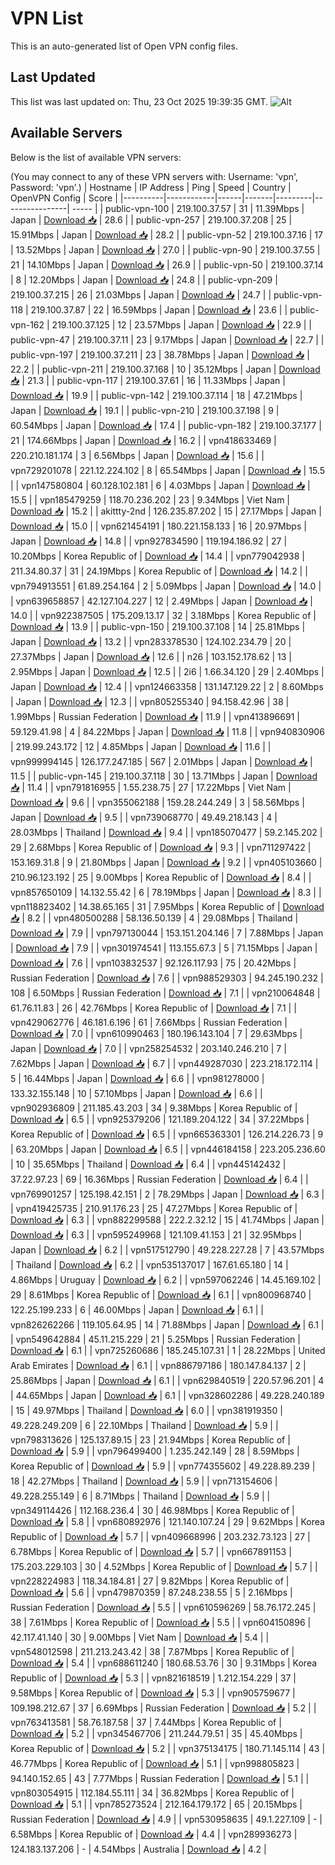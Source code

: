 # VPN List

This is an auto-generated list of Open VPN config files.

## Last Updated

This list was last updated on: Thu, 23 Oct 2025 19:39:35 GMT.
![Alt](https://repobeats.axiom.co/api/embed/186b98318ef1479477931607c1ad7d823f12451f.svg "Repobeats analytics image")

## Available Servers

Below is the list of available VPN servers:

(You may connect to any of these VPN servers with: Username: 'vpn', Password: 'vpn'.)
| Hostname | IP Address | Ping | Speed | Country | OpenVPN Config | Score |
|----------|------------|------|-------|---------|----------------| ----- |
| public-vpn-100 | 219.100.37.57 | 31 | 11.39Mbps | Japan | [Download 📥](./configs/server_0_JP.ovpn) | 28.6 |
| public-vpn-257 | 219.100.37.208 | 25 | 15.91Mbps | Japan | [Download 📥](./configs/server_1_JP.ovpn) | 28.2 |
| public-vpn-52 | 219.100.37.16 | 17 | 13.52Mbps | Japan | [Download 📥](./configs/server_2_JP.ovpn) | 27.0 |
| public-vpn-90 | 219.100.37.55 | 21 | 14.10Mbps | Japan | [Download 📥](./configs/server_3_JP.ovpn) | 26.9 |
| public-vpn-50 | 219.100.37.14 | 8 | 12.20Mbps | Japan | [Download 📥](./configs/server_4_JP.ovpn) | 24.8 |
| public-vpn-209 | 219.100.37.215 | 26 | 21.03Mbps | Japan | [Download 📥](./configs/server_5_JP.ovpn) | 24.7 |
| public-vpn-118 | 219.100.37.87 | 22 | 16.59Mbps | Japan | [Download 📥](./configs/server_6_JP.ovpn) | 23.6 |
| public-vpn-162 | 219.100.37.125 | 12 | 23.57Mbps | Japan | [Download 📥](./configs/server_7_JP.ovpn) | 22.9 |
| public-vpn-47 | 219.100.37.11 | 23 | 9.17Mbps | Japan | [Download 📥](./configs/server_8_JP.ovpn) | 22.7 |
| public-vpn-197 | 219.100.37.211 | 23 | 38.78Mbps | Japan | [Download 📥](./configs/server_9_JP.ovpn) | 22.2 |
| public-vpn-211 | 219.100.37.168 | 10 | 35.12Mbps | Japan | [Download 📥](./configs/server_10_JP.ovpn) | 21.3 |
| public-vpn-117 | 219.100.37.61 | 16 | 11.33Mbps | Japan | [Download 📥](./configs/server_11_JP.ovpn) | 19.9 |
| public-vpn-142 | 219.100.37.114 | 18 | 47.21Mbps | Japan | [Download 📥](./configs/server_12_JP.ovpn) | 19.1 |
| public-vpn-210 | 219.100.37.198 | 9 | 60.54Mbps | Japan | [Download 📥](./configs/server_13_JP.ovpn) | 17.4 |
| public-vpn-182 | 219.100.37.177 | 21 | 174.66Mbps | Japan | [Download 📥](./configs/server_14_JP.ovpn) | 16.2 |
| vpn418633469 | 220.210.181.174 | 3 | 6.56Mbps | Japan | [Download 📥](./configs/server_15_JP.ovpn) | 15.6 |
| vpn729201078 | 221.12.224.102 | 8 | 65.54Mbps | Japan | [Download 📥](./configs/server_16_JP.ovpn) | 15.5 |
| vpn147580804 | 60.128.102.181 | 6 | 4.03Mbps | Japan | [Download 📥](./configs/server_17_JP.ovpn) | 15.5 |
| vpn185479259 | 118.70.236.202 | 23 | 9.34Mbps | Viet Nam | [Download 📥](./configs/server_18_VN.ovpn) | 15.2 |
| akittty-2nd | 126.235.87.202 | 15 | 27.17Mbps | Japan | [Download 📥](./configs/server_19_JP.ovpn) | 15.0 |
| vpn621454191 | 180.221.158.133 | 16 | 20.97Mbps | Japan | [Download 📥](./configs/server_20_JP.ovpn) | 14.8 |
| vpn927834590 | 119.194.186.92 | 27 | 10.20Mbps | Korea Republic of | [Download 📥](./configs/server_21_KR.ovpn) | 14.4 |
| vpn779042938 | 211.34.80.37 | 31 | 24.19Mbps | Korea Republic of | [Download 📥](./configs/server_22_KR.ovpn) | 14.2 |
| vpn794913551 | 61.89.254.164 | 2 | 5.09Mbps | Japan | [Download 📥](./configs/server_23_JP.ovpn) | 14.0 |
| vpn639658857 | 42.127.104.227 | 12 | 2.49Mbps | Japan | [Download 📥](./configs/server_24_JP.ovpn) | 14.0 |
| vpn922387505 | 175.209.13.17 | 32 | 3.18Mbps | Korea Republic of | [Download 📥](./configs/server_25_KR.ovpn) | 13.9 |
| public-vpn-150 | 219.100.37.108 | 14 | 25.81Mbps | Japan | [Download 📥](./configs/server_26_JP.ovpn) | 13.2 |
| vpn283378530 | 124.102.234.79 | 20 | 27.37Mbps | Japan | [Download 📥](./configs/server_27_JP.ovpn) | 12.6 |
| n26 | 103.152.178.62 | 13 | 2.95Mbps | Japan | [Download 📥](./configs/server_28_JP.ovpn) | 12.5 |
| 2i6 | 1.66.34.120 | 29 | 2.40Mbps | Japan | [Download 📥](./configs/server_29_JP.ovpn) | 12.4 |
| vpn124663358 | 131.147.129.22 | 2 | 8.60Mbps | Japan | [Download 📥](./configs/server_30_JP.ovpn) | 12.3 |
| vpn805255340 | 94.158.42.96 | 38 | 1.99Mbps | Russian Federation | [Download 📥](./configs/server_31_RU.ovpn) | 11.9 |
| vpn413896691 | 59.129.41.98 | 4 | 84.22Mbps | Japan | [Download 📥](./configs/server_32_JP.ovpn) | 11.8 |
| vpn940830906 | 219.99.243.172 | 12 | 4.85Mbps | Japan | [Download 📥](./configs/server_33_JP.ovpn) | 11.6 |
| vpn999994145 | 126.177.247.185 | 567 | 2.01Mbps | Japan | [Download 📥](./configs/server_34_JP.ovpn) | 11.5 |
| public-vpn-145 | 219.100.37.118 | 30 | 13.71Mbps | Japan | [Download 📥](./configs/server_35_JP.ovpn) | 11.4 |
| vpn791816955 | 1.55.238.75 | 27 | 17.22Mbps | Viet Nam | [Download 📥](./configs/server_36_VN.ovpn) | 9.6 |
| vpn355062188 | 159.28.244.249 | 3 | 58.56Mbps | Japan | [Download 📥](./configs/server_37_JP.ovpn) | 9.5 |
| vpn739068770 | 49.49.218.143 | 4 | 28.03Mbps | Thailand | [Download 📥](./configs/server_38_TH.ovpn) | 9.4 |
| vpn185070477 | 59.2.145.202 | 29 | 2.68Mbps | Korea Republic of | [Download 📥](./configs/server_39_KR.ovpn) | 9.3 |
| vpn711297422 | 153.169.31.8 | 9 | 21.80Mbps | Japan | [Download 📥](./configs/server_40_JP.ovpn) | 9.2 |
| vpn405103660 | 210.96.123.192 | 25 | 9.00Mbps | Korea Republic of | [Download 📥](./configs/server_41_KR.ovpn) | 8.4 |
| vpn857650109 | 14.132.55.42 | 6 | 78.19Mbps | Japan | [Download 📥](./configs/server_42_JP.ovpn) | 8.3 |
| vpn118823402 | 14.38.65.165 | 31 | 7.95Mbps | Korea Republic of | [Download 📥](./configs/server_43_KR.ovpn) | 8.2 |
| vpn480500288 | 58.136.50.139 | 4 | 29.08Mbps | Thailand | [Download 📥](./configs/server_44_TH.ovpn) | 7.9 |
| vpn797130044 | 153.151.204.146 | 7 | 7.88Mbps | Japan | [Download 📥](./configs/server_45_JP.ovpn) | 7.9 |
| vpn301974541 | 113.155.67.3 | 5 | 71.15Mbps | Japan | [Download 📥](./configs/server_46_JP.ovpn) | 7.6 |
| vpn103832537 | 92.126.117.93 | 75 | 20.42Mbps | Russian Federation | [Download 📥](./configs/server_47_RU.ovpn) | 7.6 |
| vpn988529303 | 94.245.190.232 | 108 | 6.50Mbps | Russian Federation | [Download 📥](./configs/server_48_RU.ovpn) | 7.1 |
| vpn210064848 | 61.76.11.83 | 26 | 42.76Mbps | Korea Republic of | [Download 📥](./configs/server_49_KR.ovpn) | 7.1 |
| vpn429062776 | 46.181.6.196 | 61 | 7.66Mbps | Russian Federation | [Download 📥](./configs/server_50_RU.ovpn) | 7.0 |
| vpn610990463 | 180.196.143.104 | 7 | 29.63Mbps | Japan | [Download 📥](./configs/server_51_JP.ovpn) | 7.0 |
| vpn258254532 | 203.140.246.210 | 7 | 7.62Mbps | Japan | [Download 📥](./configs/server_52_JP.ovpn) | 6.7 |
| vpn449287030 | 223.218.172.114 | 5 | 16.44Mbps | Japan | [Download 📥](./configs/server_53_JP.ovpn) | 6.6 |
| vpn981278000 | 133.32.155.148 | 10 | 57.10Mbps | Japan | [Download 📥](./configs/server_54_JP.ovpn) | 6.6 |
| vpn902936809 | 211.185.43.203 | 34 | 9.38Mbps | Korea Republic of | [Download 📥](./configs/server_55_KR.ovpn) | 6.5 |
| vpn925379206 | 121.189.204.122 | 34 | 37.22Mbps | Korea Republic of | [Download 📥](./configs/server_56_KR.ovpn) | 6.5 |
| vpn665363301 | 126.214.226.73 | 9 | 63.20Mbps | Japan | [Download 📥](./configs/server_57_JP.ovpn) | 6.5 |
| vpn446184158 | 223.205.236.60 | 10 | 35.65Mbps | Thailand | [Download 📥](./configs/server_58_TH.ovpn) | 6.4 |
| vpn445142432 | 37.22.97.23 | 69 | 16.36Mbps | Russian Federation | [Download 📥](./configs/server_59_RU.ovpn) | 6.4 |
| vpn769901257 | 125.198.42.151 | 2 | 78.29Mbps | Japan | [Download 📥](./configs/server_60_JP.ovpn) | 6.3 |
| vpn419425735 | 210.91.176.23 | 25 | 47.27Mbps | Korea Republic of | [Download 📥](./configs/server_61_KR.ovpn) | 6.3 |
| vpn882299588 | 222.2.32.12 | 15 | 41.74Mbps | Japan | [Download 📥](./configs/server_62_JP.ovpn) | 6.3 |
| vpn595249968 | 121.109.41.153 | 21 | 32.95Mbps | Japan | [Download 📥](./configs/server_63_JP.ovpn) | 6.2 |
| vpn517512790 | 49.228.227.28 | 7 | 43.57Mbps | Thailand | [Download 📥](./configs/server_64_TH.ovpn) | 6.2 |
| vpn535137017 | 167.61.65.180 | 14 | 4.86Mbps | Uruguay | [Download 📥](./configs/server_65_UY.ovpn) | 6.2 |
| vpn597062246 | 14.45.169.102 | 29 | 8.61Mbps | Korea Republic of | [Download 📥](./configs/server_66_KR.ovpn) | 6.1 |
| vpn800968740 | 122.25.199.233 | 6 | 46.00Mbps | Japan | [Download 📥](./configs/server_67_JP.ovpn) | 6.1 |
| vpn826262266 | 119.105.64.95 | 14 | 71.88Mbps | Japan | [Download 📥](./configs/server_68_JP.ovpn) | 6.1 |
| vpn549642884 | 45.11.215.229 | 21 | 5.25Mbps | Russian Federation | [Download 📥](./configs/server_69_RU.ovpn) | 6.1 |
| vpn725260686 | 185.245.107.31 | 1 | 28.22Mbps | United Arab Emirates | [Download 📥](./configs/server_70_AE.ovpn) | 6.1 |
| vpn886797186 | 180.147.84.137 | 2 | 25.86Mbps | Japan | [Download 📥](./configs/server_71_JP.ovpn) | 6.1 |
| vpn629840519 | 220.57.96.201 | 4 | 44.65Mbps | Japan | [Download 📥](./configs/server_72_JP.ovpn) | 6.1 |
| vpn328602286 | 49.228.240.189 | 15 | 49.97Mbps | Thailand | [Download 📥](./configs/server_73_TH.ovpn) | 6.0 |
| vpn381919350 | 49.228.249.209 | 6 | 22.10Mbps | Thailand | [Download 📥](./configs/server_74_TH.ovpn) | 5.9 |
| vpn798313626 | 125.137.89.15 | 23 | 21.94Mbps | Korea Republic of | [Download 📥](./configs/server_75_KR.ovpn) | 5.9 |
| vpn796499400 | 1.235.242.149 | 28 | 8.59Mbps | Korea Republic of | [Download 📥](./configs/server_76_KR.ovpn) | 5.9 |
| vpn774355602 | 49.228.89.239 | 18 | 42.27Mbps | Thailand | [Download 📥](./configs/server_77_TH.ovpn) | 5.9 |
| vpn713154606 | 49.228.255.149 | 6 | 8.71Mbps | Thailand | [Download 📥](./configs/server_78_TH.ovpn) | 5.9 |
| vpn349114426 | 112.168.236.4 | 30 | 46.98Mbps | Korea Republic of | [Download 📥](./configs/server_79_KR.ovpn) | 5.8 |
| vpn680892976 | 121.140.107.24 | 29 | 9.62Mbps | Korea Republic of | [Download 📥](./configs/server_80_KR.ovpn) | 5.7 |
| vpn409668996 | 203.232.73.123 | 27 | 6.78Mbps | Korea Republic of | [Download 📥](./configs/server_81_KR.ovpn) | 5.7 |
| vpn667891153 | 175.203.229.103 | 30 | 4.52Mbps | Korea Republic of | [Download 📥](./configs/server_82_KR.ovpn) | 5.7 |
| vpn228224983 | 118.34.184.81 | 27 | 9.82Mbps | Korea Republic of | [Download 📥](./configs/server_83_KR.ovpn) | 5.6 |
| vpn479870359 | 87.248.238.55 | 5 | 2.16Mbps | Russian Federation | [Download 📥](./configs/server_84_RU.ovpn) | 5.5 |
| vpn610596269 | 58.76.172.245 | 38 | 7.61Mbps | Korea Republic of | [Download 📥](./configs/server_85_KR.ovpn) | 5.5 |
| vpn604150896 | 42.117.41.140 | 30 | 9.00Mbps | Viet Nam | [Download 📥](./configs/server_86_VN.ovpn) | 5.4 |
| vpn548012598 | 211.213.243.42 | 38 | 7.87Mbps | Korea Republic of | [Download 📥](./configs/server_87_KR.ovpn) | 5.4 |
| vpn688611240 | 180.68.53.76 | 30 | 9.31Mbps | Korea Republic of | [Download 📥](./configs/server_88_KR.ovpn) | 5.3 |
| vpn821618519 | 1.212.154.229 | 37 | 9.58Mbps | Korea Republic of | [Download 📥](./configs/server_89_KR.ovpn) | 5.3 |
| vpn905759677 | 109.198.212.67 | 37 | 6.69Mbps | Russian Federation | [Download 📥](./configs/server_90_RU.ovpn) | 5.2 |
| vpn763413581 | 58.76.187.58 | 37 | 7.44Mbps | Korea Republic of | [Download 📥](./configs/server_91_KR.ovpn) | 5.2 |
| vpn345467706 | 211.244.79.51 | 35 | 45.40Mbps | Korea Republic of | [Download 📥](./configs/server_92_KR.ovpn) | 5.2 |
| vpn375134175 | 180.71.145.114 | 43 | 46.77Mbps | Korea Republic of | [Download 📥](./configs/server_93_KR.ovpn) | 5.1 |
| vpn998805823 | 94.140.152.65 | 43 | 7.77Mbps | Russian Federation | [Download 📥](./configs/server_94_RU.ovpn) | 5.1 |
| vpn803054915 | 112.184.55.111 | 34 | 36.82Mbps | Korea Republic of | [Download 📥](./configs/server_95_KR.ovpn) | 5.1 |
| vpn785273524 | 212.164.179.172 | 65 | 20.15Mbps | Russian Federation | [Download 📥](./configs/server_96_RU.ovpn) | 4.9 |
| vpn530958635 | 49.1.227.109 | - | 6.58Mbps | Korea Republic of | [Download 📥](./configs/server_97_KR.ovpn) | 4.4 |
| vpn289936273 | 124.183.137.206 | - | 4.54Mbps | Australia | [Download 📥](./configs/server_98_AU.ovpn) | 4.2 |
